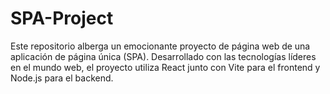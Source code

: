 # SPA-Project
Este repositorio alberga un emocionante proyecto de página web de una aplicación de página única (SPA). Desarrollado con las tecnologías líderes en el mundo web, el proyecto utiliza React junto con Vite para el frontend y Node.js para el backend.
